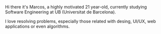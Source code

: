 Hi there it's Marcos, a highly motivated 21 year-old, currently studying Software Engineering at UB (Universitat de Barcelona).

I love resolving problems, especially those related with desing, UI/UX, web applications or even algorithms.
